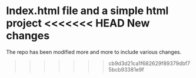 Index.html file and a simple html project
<<<<<<< HEAD
New changes
=======
The repo has been modified more and more to include various changes.
>>>>>>> cb9d3d21ca1f682629f89379dbf75bcb93381e9f
